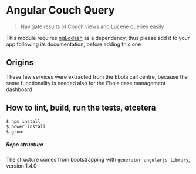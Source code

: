 # Angular Couch Query
> Navigate results of Couch views and Lucene queries easily

This module requires [ngLodash](https://github.com/rockabox/ng-lodash)
as a dependency, thus please add it to your app following its
documentation, before adding this one

## Origins

These few services were extracted from the Ebola call centre, because
the same functionality is needed also for the Ebola case management
dashboard

## How to lint, build, run the tests, etcetera

    $ npm install
    $ bower install
    $ grunt

##### Repo structure

The structure comes from bootstrapping with
`generator-angularjs-library`, version 1.4.0
